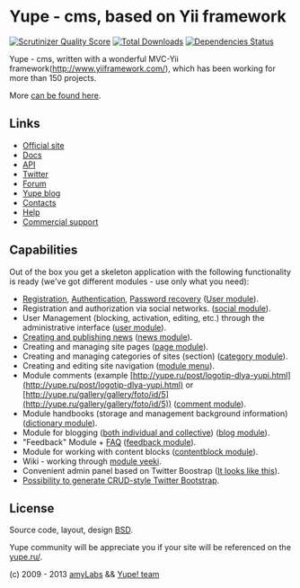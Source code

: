 Yupe - cms, based on Yii framework
==================================

[![Scrutinizer Quality Score](https://scrutinizer-ci.com/g/yupe/yupe/badges/quality-score.png?s=7530a908ed160af10407a051474a9064325510cc)](https://scrutinizer-ci.com/g/yupe/yupe/)
[![Total Downloads](https://poser.pugx.org/yupe/yupe/downloads.png)](https://packagist.org/packages/yupe/yupe)
[![Dependencies Status](https://d2xishtp1ojlk0.cloudfront.net/d/1477472)](http://depending.in/yupe/yupe)


Yupe - cms, written with a wonderful MVC-Yii framework(http://www.yiiframework.com/),
which has been working for more than 150 projects.

More [can be found here](http://yupe.ru/pages/about).

Links
------

* [Official site](http://yupe.ru/)
* [Docs](http://yupe.ru/docs/index.html)
* [API](http://api.yupe.ru/)
* [Twitter](https://twitter.com/#!/YupeCms)
* [Forum](http://yupe.ru/talk/)
* [Yupe blog](http://yupe.ru/index.php/blog/yupe-mini-cms-yii)
* [Contacts](http://yupe.ru/feedback/index)
* [Help](http://yupe.ru/docs/yupe/assistance.project.html)
* [Commercial support](http://amylabs.ru/contact)

Capabilities
-----------

Out of the box you get a skeleton application with the following functionality is ready 
(we've got different modules - use only what you need):

* [Registration](http://yupe.ru/registration), [Authentication](http://yupe.ru/login), [Password recovery](http://yupe.ru/recovery) ([User module](https://github.com/yupe/yupe/tree/master/protected/modules/user)).
* Registration and authorization via social networks. ([social module](https://github.com/yupe/yupe/tree/master/protected/modules/social)).
* User Management (blocking, activation, editing, etc.) through the administrative interface ([user module](https://github.com/yupe/yupe/tree/master/protected/modules/user)).
* [Creating and publishing news](http://yupe.ru/story/ocherednoy-sayt-na-yupi) ([news module](https://github.com/yupe/yupe/tree/master/protected/modules/news)).
* Creating and managing site pages ([page module](https://github.com/yupe/yupe/tree/master/protected/modules/page)).
* Creating and managing categories of sites (section) ([category module](https://github.com/yupe/yupe/tree/master/protected/modules/category)).
* Creating and editing site navigation ([module menu](https://github.com/yupe/yupe/tree/master/protected/modules/menu)).
* Module comments (example [http://yupe.ru/post/logotip-dlya-yupi.html](http://yupe.ru/post/logotip-dlya-yupi.html) or [http://yupe.ru/gallery/gallery/foto/id/5](http://yupe.ru/gallery/gallery/foto/id/5)) ([comment module](https://github.com/yupe/yupe/tree/master/protected/modules/comment)).
* Module handbooks (storage and management background information) ([dictionary module](https://github.com/yupe/yupe/tree/master/protected/modules/dictionary)).
* Module for blogging ([both individual and collective](http://yupe.ru/blog/yupe-mini-cms-yii)) ([blog module](https://github.com/yupe/yupe/tree/master/protected/modules/blog)).
* "Feedback" Module + [FAQ](http://yupe.ru/faq) ([feedback module](https://github.com/yupe/yupe/tree/master/protected/modules/feedback)).
* Module for working with content blocks ([contentblock module](https://github.com/yupe/yupe/tree/master/protected/modules/contentblock)).
* Wiki - working through [module yeeki](http://rmcreative.ru/blog/post/yeeki).
* Convenient admin panel based on Twitter Boostrap  ([It looks like this](http://yupe.ru/gallery/gallery/show/1)).
* [Possibility to generate CRUD-style Twitter Bootstrap](https://github.com/yupe/yupe/tree/master/protected/modules/yupe/extensions/yupe).


License
--------

Source code, layout, design [BSD](http://ru.wikipedia.org/wiki/%D0%9B%D0%B8%D1%86%D0%B5%D0%BD%D0%B7%D0%B8%D1%8F_BSD).

Yupe community will be appreciate you if your site will be referenced on the [yupe.ru/](http://yupe.ru/).



(c) 2009 - 2013 [amyLabs](http://amylabs.ru) && [Yupe! team](http://yupe.ru/)